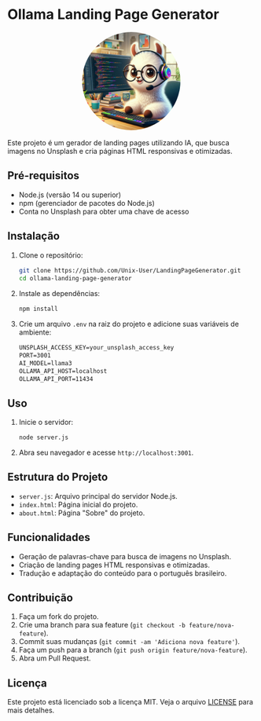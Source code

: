 # Ollama Landing Page Generator

<div align="center">
  <img src="ollama.jpeg" alt="Ollama Logo" style="border-radius: 50%; width: 200px; height: 200px;">
</div>

Este projeto é um gerador de landing pages utilizando IA, que busca imagens no Unsplash e cria páginas HTML responsivas e otimizadas.

## Pré-requisitos

- Node.js (versão 14 ou superior)
- npm (gerenciador de pacotes do Node.js)
- Conta no Unsplash para obter uma chave de acesso

## Instalação

1. Clone o repositório:
   ```bash
   git clone https://github.com/Unix-User/LandingPageGenerator.git
   cd ollama-landing-page-generator
   ```

2. Instale as dependências:
   ```bash
   npm install
   ```

3. Crie um arquivo `.env` na raiz do projeto e adicione suas variáveis de ambiente:
   ```plaintext
   UNSPLASH_ACCESS_KEY=your_unsplash_access_key
   PORT=3001
   AI_MODEL=llama3
   OLLAMA_API_HOST=localhost
   OLLAMA_API_PORT=11434
   ```

## Uso

1. Inicie o servidor:
   ```bash
   node server.js
   ```

2. Abra seu navegador e acesse `http://localhost:3001`.

## Estrutura do Projeto

- `server.js`: Arquivo principal do servidor Node.js.
- `index.html`: Página inicial do projeto.
- `about.html`: Página "Sobre" do projeto.

## Funcionalidades

- Geração de palavras-chave para busca de imagens no Unsplash.
- Criação de landing pages HTML responsivas e otimizadas.
- Tradução e adaptação do conteúdo para o português brasileiro.

## Contribuição

1. Faça um fork do projeto.
2. Crie uma branch para sua feature (`git checkout -b feature/nova-feature`).
3. Commit suas mudanças (`git commit -am 'Adiciona nova feature'`).
4. Faça um push para a branch (`git push origin feature/nova-feature`).
5. Abra um Pull Request.

## Licença

Este projeto está licenciado sob a licença MIT. Veja o arquivo [LICENSE](LICENSE) para mais detalhes.
